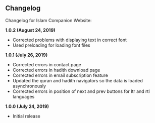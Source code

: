 ## Changelog

Changelog for Islam Companion Website:

**1.0.2 (August 24, 2019)**
* Corrected problems with displaying text in correct font
* Used preloading for loading font files

**1.0.1 (July 26, 2019)**
* Corrected errors in contact page
* Corrected errors in hadith download page
* Corrected errors in email subscription feature
* Updated the quran and hadith navigators so the data is loaded asynchronously
* Corrected errors in position of next and prev buttons for ltr and rtl languages

**1.0.0 (July 24, 2019)**
* Initial release
